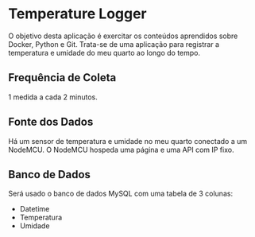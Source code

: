 # Temperature Logger

O objetivo desta aplicação é exercitar os conteúdos aprendidos sobre Docker, Python e Git. Trata-se de uma aplicação para registrar a temperatura e umidade do meu quarto ao longo do tempo.

## Frequência de Coleta

1 medida a cada 2 minutos.

## Fonte dos Dados

Há um sensor de temperatura e umidade no meu quarto conectado a um NodeMCU. O NodeMCU hospeda uma página e uma API com IP fixo.

## Banco de Dados

Será usado o banco de dados MySQL com uma tabela de 3 colunas:
 - Datetime
 - Temperatura
 - Umidade